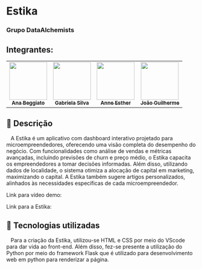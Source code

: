 # Estika 

### Grupo DataAlchemists

## Integrantes: 
<div align="center">
  <table>
    <tr>
      <td align="center"><a href=" https://www.linkedin.com/in/ana-beggiato/"><img style=""src="C:\Users\Inteli\Desktop\ClientCore\assets\AnaBeggiato.jfif" alt="" width="100px"><br><sub><b>Ana Beggiato</b></sub></a></td>
      <td align="center"><a href="https://www.linkedin.com/in/gabriela-silvaa/"><img style="" src="C:\Users\Inteli\Desktop\ClientCore\assets\GabrielaSilva.jfif" alt="" width="100px"/><br><sub><b>Gabriela Silva</b></sub></a></td>
       <td align="center"><a href="https://www.linkedin.com/in/anneestherlf/"><img style="" width="100px" src="C:\Users\Inteli\Desktop\ClientCore\assets\AnneEsther.jfif"  alt=""/><br><sub><b>Anne Esther</b></sub></a></td>
      <td align="center"><a href="https://www.linkedin.com/in/jo%C3%A3oguilhermelima/"><img style="" width="100px" src="C:\Users\Inteli\Desktop\ClientCore\assets\JoaoGuilherme.jfif" alt=""/><br><sub><b>João Guilherme</b></sub></a></td>
    </tr>
  </table>
</div>

## 📝 Descrição


&nbsp;&nbsp;&nbsp;A Estika é um aplicativo com dashboard interativo projetado para microempreendedores, oferecendo uma visão completa do desempenho do negócio. Com funcionalidades como análise de vendas e métricas avançadas, incluindo previsões de churn e preço médio, o Estika capacita os empreendedores a tomar decisões informadas. Além disso, utilizando dados de localidade, o sistema otimiza a alocação de capital em marketing, maximizando o capital. A Estika também sugere artigos personalizados, alinhados às necessidades específicas de cada microempreendedor.

Link para vídeo demo:

Link para a Estika: 

## 🔧 Tecnologias utilizadas

&nbsp;&nbsp;&nbsp;Para a criação da Estika, utilizou-se HTML e CSS por meio do VScode para dar vida ao front-end. Além disso, fez-se presente a utilização do Python por meio do framework Flask que é utilizado para desenvolvimento web em python para renderizar a página. 


